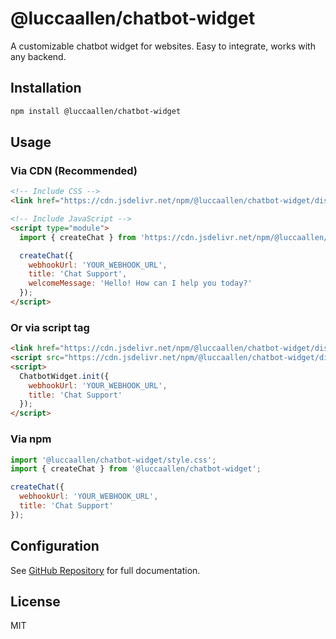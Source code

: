 # @luccaallen/chatbot-widget

A customizable chatbot widget for websites. Easy to integrate, works with any backend.

## Installation

```bash
npm install @luccaallen/chatbot-widget
```

## Usage

### Via CDN (Recommended)

```html
<!-- Include CSS -->
<link href="https://cdn.jsdelivr.net/npm/@luccaallen/chatbot-widget/dist/style.css" rel="stylesheet" />

<!-- Include JavaScript -->
<script type="module">
  import { createChat } from 'https://cdn.jsdelivr.net/npm/@luccaallen/chatbot-widget/dist/chatbot-widget.bundle.es.js';

  createChat({
    webhookUrl: 'YOUR_WEBHOOK_URL',
    title: 'Chat Support',
    welcomeMessage: 'Hello! How can I help you today?'
  });
</script>
```

### Or via script tag

```html
<link href="https://cdn.jsdelivr.net/npm/@luccaallen/chatbot-widget/dist/style.css" rel="stylesheet" />
<script src="https://cdn.jsdelivr.net/npm/@luccaallen/chatbot-widget/dist/chatbot-widget.bundle.js"></script>
<script>
  ChatbotWidget.init({
    webhookUrl: 'YOUR_WEBHOOK_URL',
    title: 'Chat Support'
  });
</script>
```

### Via npm

```javascript
import '@luccaallen/chatbot-widget/style.css';
import { createChat } from '@luccaallen/chatbot-widget';

createChat({
  webhookUrl: 'YOUR_WEBHOOK_URL',
  title: 'Chat Support'
});
```

## Configuration

See [GitHub Repository](https://github.com/luccaallen1/quick-chat-webflow-bot-44) for full documentation.

## License

MIT
